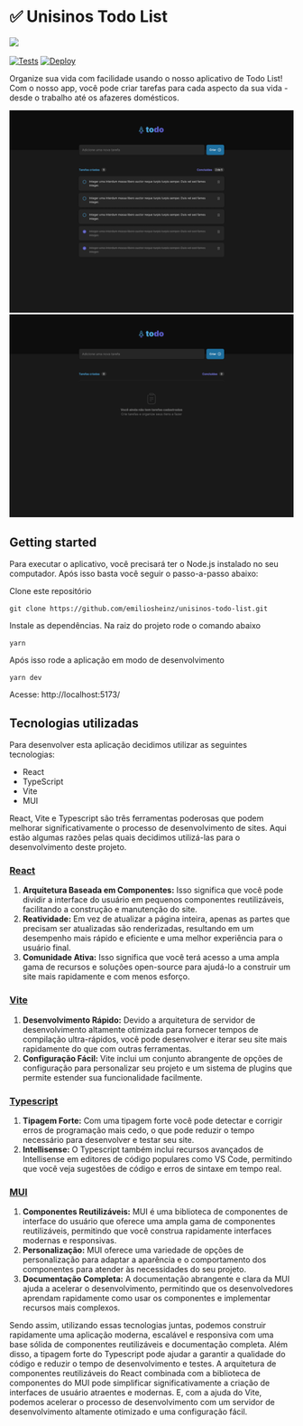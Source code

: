 # ✅ Unisinos Todo List

<a href="https://www.figma.com/file/uzS2SRuJU33tB1k6fN6dRx/TODO-List?node-id=0%3A1&t=zdgjeFAYN5bcTj3S-1"><img src="https://img.shields.io/badge/Figma Design-F24E1E?style=for-the-badge&logo=figma&logoColor=white"></a>

[![Tests](https://github.com/emiliosheinz/unisinos-todo-list/actions/workflows/tests.yml/badge.svg)](https://github.com/emiliosheinz/unisinos-todo-list/actions/workflows/tests.yml)
[![Deploy](https://github.com/emiliosheinz/unisinos-todo-list/actions/workflows/deploy.yml/badge.svg)](https://github.com/emiliosheinz/unisinos-todo-list/actions/workflows/deploy.yml)

Organize sua vida com facilidade usando o nosso aplicativo de Todo List! Com o nosso app, você pode criar tarefas para cada aspecto da sua vida - desde o trabalho até os afazeres domésticos.

![](/docs/images/Todo.png)
![](/docs/images/TodoEmpty.png)

## Getting started

Para executar o aplicativo, você precisará ter o Node.js instalado no seu computador. Após isso basta você seguir o passo-a-passo abaixo:

Clone este repositório

```
git clone https://github.com/emiliosheinz/unisinos-todo-list.git
```
Instale as dependências. Na raiz do projeto rode o comando abaixo
```
yarn
```
Após isso rode a aplicação em modo de desenvolvimento
```
yarn dev
```
Acesse: http://localhost:5173/

## Tecnologias utilizadas

Para desenvolver esta aplicação decidimos utilizar as seguintes tecnologias:

- React
- TypeScript
- Vite
- MUI

React, Vite e Typescript são três ferramentas poderosas que podem melhorar significativamente o processo de desenvolvimento de sites. Aqui estão algumas razões pelas quais decidimos utilizá-las para o desenvolvimento deste projeto.

### [React](https://pt-br.reactjs.org/)
1. **Arquitetura Baseada em Componentes:** Isso significa que você pode dividir a interface do usuário em pequenos componentes reutilizáveis, facilitando a construção e manutenção do site.
1. **Reatividade:** Em vez de atualizar a página inteira, apenas as partes que precisam ser atualizadas são renderizadas, resultando em um desempenho mais rápido e eficiente e uma melhor experiência para o usuário final.
1. **Comunidade Ativa:** Isso significa que você terá acesso a uma ampla gama de recursos e soluções open-source para ajudá-lo a construir um site mais rapidamente e com menos esforço.

### [Vite](https://vitejs.dev/)
1. **Desenvolvimento Rápido:** Devido a arquitetura de servidor de desenvolvimento altamente otimizada para fornecer tempos de compilação ultra-rápidos, você pode desenvolver e iterar seu site mais rapidamente do que com outras ferramentas.
1. **Configuração Fácil:** Vite inclui um conjunto abrangente de opções de configuração para personalizar seu projeto e um sistema de plugins que permite estender sua funcionalidade facilmente.
### [Typescript](https://www.typescriptlang.org/)
1. **Tipagem Forte:** Com uma tipagem forte você pode detectar e corrigir erros de programação mais cedo, o que pode reduzir o tempo necessário para desenvolver e testar seu site.
1. **Intellisense:** O Typescript também inclui recursos avançados de Intellisense em editores de código populares como VS Code, permitindo que você veja sugestões de código e erros de sintaxe em tempo real.
### [MUI](https://mui.com/)
1. **Componentes Reutilizáveis:** MUI é uma biblioteca de componentes de interface do usuário que oferece uma ampla gama de componentes reutilizáveis, permitindo que você construa rapidamente interfaces modernas e responsivas.
1. **Personalização:** MUI oferece uma variedade de opções de personalização para adaptar a aparência e o comportamento dos componentes para atender às necessidades do seu projeto.
1. **Documentação Completa:** A documentação abrangente e clara da MUI ajuda a acelerar o desenvolvimento, permitindo que os desenvolvedores aprendam rapidamente como usar os componentes e implementar recursos mais complexos.

Sendo assim, utilizando essas tecnologias juntas, podemos construir rapidamente uma aplicação moderna, escalável e responsiva com uma base sólida de componentes reutilizáveis e documentação completa. Além disso, a tipagem forte do Typescript pode ajudar a garantir a qualidade do código e reduzir o tempo de desenvolvimento e testes. A arquitetura de componentes reutilizáveis do React combinada com a biblioteca de componentes do MUI pode simplificar significativamente a criação de interfaces de usuário atraentes e modernas. E, com a ajuda do Vite, podemos acelerar o processo de desenvolvimento com um servidor de desenvolvimento altamente otimizado e uma configuração fácil.
